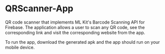 # QRScanner-App
QR code scanner that implements ML Kit's Barcode Scanning API for Firebase. The application allows
a user to scan any QR code, see the corresponding link and visit the corresponding website from the app.

To run the app, download the generated apk and the app should run on your mobile device.
